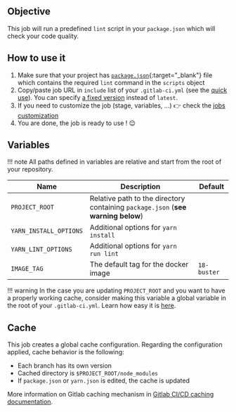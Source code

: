## Objective

This job will run a predefined `lint` script in your `package.json` which will check your code quality.


## How to use it

1. Make sure that your project has
   [`package.json`](https://docs.npmjs.com/cli/v6/configuring-npm/package-json){:target="_blank"}
   file which contains the required `lint` command in the `scripts` object
2. Copy/paste job URL in `include` list of your `.gitlab-ci.yml` (see the [quick use](https://docs.r2devops.io/get-started/use-templates/#use-a-template)). You can specify [a fixed version](https://docs.r2devops.io/get-started/use-templates/#versioning) instead of `latest`.
3. If you need to customize the job (stage, variables, ...) 👉 check the [jobs
   customization](https://docs.r2devops.io/get-started/use-templates/#job-templates-customization)
4. You are done, the job is ready to use ! 😉


## Variables

!!! note
    All paths defined in variables are relative and start from the root of your
    repository.

| Name | Description | Default |
| ---- | ----------- | ------- |
| `PROJECT_ROOT` | Relative path to the directory containing `package.json` (**see warning below**)  | ` ` |
| `YARN_INSTALL_OPTIONS` | Additional options for `yarn install` | ` ` |
| `YARN_LINT_OPTIONS` | Additional options for `yarn run lint` | ` ` |
| `IMAGE_TAG` | The default tag for the docker image | `18-buster`  |

!!! warning
    In the case you are updating `PROJECT_ROOT` and you want to have a properly working cache,
    consider making this variable a global variable in the root of your `.gitlab-ci.yml`. Learn how
    easy it is [here](https://docs.gitlab.com/ee/ci/variables/#create-a-custom-cicd-variable-in-the-gitlab-ciyml-file).


## Cache

This job creates a global cache configuration. Regarding the configuration
applied, cache behavior is the following:

* Each branch has its own version
* Cached directory is `$PROJECT_ROOT/node_modules`
* If `package.json` or `yarn.json` is edited, the cache is updated

More information on Gitlab caching mechanism in [Gitlab CI/CD caching
documentation](https://docs.gitlab.com/ee/ci/caching/index.html).
